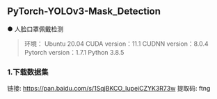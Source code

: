 ## PyTorch-YOLOv3-Mask_Detection
● 人脸口罩佩戴检测

>环境：
>Ubuntu 20.04
>CUDA version：11.1
>CUDNN version：8.0.4
>Pytorch version：1.7.1
>Python 3.8.5

### 1.下载数据集
链接: https://pan.baidu.com/s/1SqjBKCO_IupeiCZYK3R73w 提取码: ftng
### 
